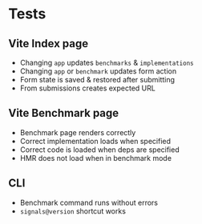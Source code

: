 # Tests

## Vite Index page

- Changing `app` updates `benchmarks` & `implementations`
- Changing `app` or `benchmark` updates form action
- Form state is saved & restored after submitting
- From submissions creates expected URL

## Vite Benchmark page

- Benchmark page renders correctly
- Correct implementation loads when specified
- Correct code is loaded when deps are specified
- HMR does not load when in benchmark mode

## CLI

- Benchmark command runs without errors
- `signals@version` shortcut works
